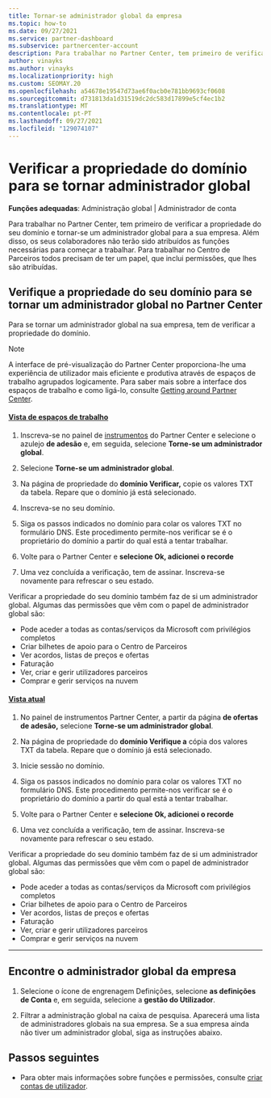 ```yaml
---
title: Tornar-se administrador global da empresa
ms.topic: how-to
ms.date: 09/27/2021
ms.service: partner-dashboard
ms.subservice: partnercenter-account
description: Para trabalhar no Partner Center, tem primeiro de verificar a propriedade do seu domínio. Saiba como fazê-lo e como se tornar um administrador global que pode adicionar utilizadores.
author: vinayks
ms.author: vinayks
ms.localizationpriority: high
ms.custom: SEOMAY.20
ms.openlocfilehash: a54678e19547d73ae6f0acb0e781bb9693cf0608
ms.sourcegitcommit: d731813da1d31519dc2dc583d17899e5cf4ec1b2
ms.translationtype: MT
ms.contentlocale: pt-PT
ms.lasthandoff: 09/27/2021
ms.locfileid: "129074107"
---
```

# <a name="verify-your-domain-ownership-to-become-global-admin"></a>Verificar a propriedade do domínio para se tornar administrador global

**Funções adequadas**: Administração global | Administrador de conta

Para trabalhar no Partner Center, tem primeiro de verificar a propriedade do seu domínio e tornar-se um administrador global para a sua empresa. Além disso, os seus colaboradores não terão sido atribuídos as funções necessárias para começar a trabalhar.  Para trabalhar no Centro de Parceiros todos precisam de ter um papel, que inclui permissões, que lhes são atribuídas.

## <a name="verify-your-domain-ownership-to-become-a-global-admin-in-partner-center"></a>Verifique a propriedade do seu domínio para se tornar um administrador global no Partner Center

Para se tornar um administrador global na sua empresa, tem de verificar a propriedade do domínio.

> [!NOTE]
> A interface de pré-visualização do Partner Center proporciona-lhe uma experiência de utilizador mais eficiente e produtiva através de espaços de trabalho agrupados logicamente. Para saber mais sobre a interface dos espaços de trabalho e como ligá-lo, consulte [Getting around Partner Center](get-around-partner-center.md#turn-workspaces-on-and-off).

#### <a name="workspaces-view"></a>[Vista de espaços de trabalho](#tab/workspaces-view)

1. Inscreva-se no painel de [instrumentos](https://partner.microsoft.com/dashboard) do Partner Center e selecione o azulejo **de adesão** e, em seguida, selecione **Torne-se um administrador global**.

2. Selecione **Torne-se um administrador global**.

3. Na página de propriedade do **domínio Verificar,** copie os valores TXT da tabela. Repare que o domínio já está selecionado.

4. Inscreva-se no seu domínio.

5. Siga os passos indicados no domínio para colar os valores TXT no formulário DNS.  Este procedimento permite-nos verificar se é o proprietário do domínio a partir do qual está a tentar trabalhar.

6. Volte para o Partner Center e **selecione Ok, adicionei o recorde**

7. Uma vez concluída a verificação, tem de assinar. Inscreva-se novamente para refrescar o seu estado.

Verificar a propriedade do seu domínio também faz de si um administrador global. Algumas das permissões que vêm com o papel de administrador global são:

- Pode aceder a todas as contas/serviços da Microsoft com privilégios completos
- Criar bilhetes de apoio para o Centro de Parceiros
- Ver acordos, listas de preços e ofertas
- Faturação
- Ver, criar e gerir utilizadores parceiros
- Comprar e gerir serviços na nuvem

#### <a name="current-view"></a>[Vista atual](#tab/current-view)

1. No painel de instrumentos Partner Center, a partir da página **de ofertas de adesão,** selecione **Torne-se um administrador global**.

2. Na página de propriedade do **domínio Verifique a** cópia dos valores TXT da tabela. Repare que o domínio já está selecionado.

3. Inicie sessão no domínio.

4. Siga os passos indicados no domínio para colar os valores TXT no formulário DNS.  Este procedimento permite-nos verificar se é o proprietário do domínio a partir do qual está a tentar trabalhar.

5. Volte para o Partner Center e **selecione Ok, adicionei o recorde**

6. Uma vez concluída a verificação, tem de assinar. Inscreva-se novamente para refrescar o seu estado.

Verificar a propriedade do seu domínio também faz de si um administrador global. Algumas das permissões que vêm com o papel de administrador global são:

- Pode aceder a todas as contas/serviços da Microsoft com privilégios completos
- Criar bilhetes de apoio para o Centro de Parceiros
- Ver acordos, listas de preços e ofertas
- Faturação
- Ver, criar e gerir utilizadores parceiros
- Comprar e gerir serviços na nuvem

* * *

## <a name="find-the-companys-global-admin"></a>Encontre o administrador global da empresa

1. Selecione o ícone de engrenagem Definições, selecione **as definições de Conta** e, em seguida, selecione a **gestão do Utilizador**.

2. Filtrar a administração global na caixa de pesquisa. Aparecerá uma lista de administradores globais na sua empresa. Se a sua empresa ainda não tiver um administrador global, siga as instruções abaixo.

## <a name="next-steps"></a>Passos seguintes

- Para obter mais informações sobre funções e permissões, consulte [criar contas de utilizador](create-user-accounts-and-set-permissions.md). 